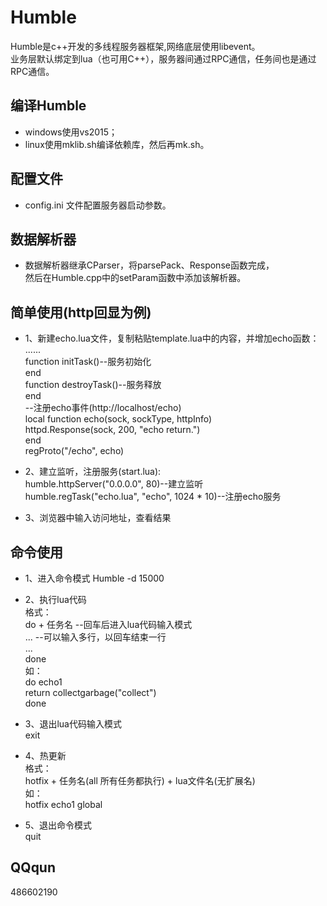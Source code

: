 # Humble

Humble是c++开发的多线程服务器框架,网络底层使用libevent。    
业务层默认绑定到lua（也可用C++），服务器间通过RPC通信，任务间也是通过RPC通信。      

## 编译Humble     
* windows使用vs2015；  
* linux使用mklib.sh编译依赖库，然后再mk.sh。  

## 配置文件  
* config.ini 文件配置服务器启动参数。   

## 数据解析器    
* 数据解析器继承CParser，将parsePack、Response函数完成，    
然后在Humble.cpp中的setParam函数中添加该解析器。     

## 简单使用(http回显为例)   
* 1、新建echo.lua文件，复制粘贴template.lua中的内容，并增加echo函数：  
......       
function initTask()--服务初始化      
end       
function destroyTask()--服务释放   
end     
--注册echo事件(http://localhost/echo)      
local function echo(sock, sockType, httpInfo)      
	httpd.Response(sock, 200, "echo return.")      
end      
regProto("/echo", echo)      

* 2、建立监听，注册服务(start.lua):     
humble.httpServer("0.0.0.0", 80)--建立监听                     
humble.regTask("echo.lua", "echo", 1024 * 10)--注册echo服务      

* 3、浏览器中输入访问地址，查看结果         

## 命令使用    
* 1、进入命令模式 Humble -d 15000    
   
* 2、执行lua代码   
格式：       
do + 任务名  --回车后进入lua代码输入模式        
...          --可以输入多行，以回车结束一行     
...    
done   
如：  	
do echo1    
return collectgarbage("collect")    
done     

* 3、退出lua代码输入模式      
exit      

* 4、热更新  
格式：      
hotfix + 任务名(all 所有任务都执行) + lua文件名(无扩展名)   
如：  
hotfix echo1 global     

* 5、退出命令模式       
quit

## QQqun    
486602190    
